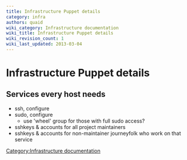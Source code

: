 ```yaml
---
title: Infrastructure Puppet details
category: infra
authors: quaid
wiki_category: Infrastructure documentation
wiki_title: Infrastructure Puppet details
wiki_revision_count: 1
wiki_last_updated: 2013-03-04
---
```


# Infrastructure Puppet details

## Services every host needs

*   ssh, configure
*   sudo, configure
    -   use 'wheel' group for those with full sudo access?
*   sshkeys & accounts for all project maintainers
*   sshkeys & accounts for non-maintainer journeyfolk who work on that service

[Category:Infrastructure documentation](/develop/infra/infrastructure-documentation/)
